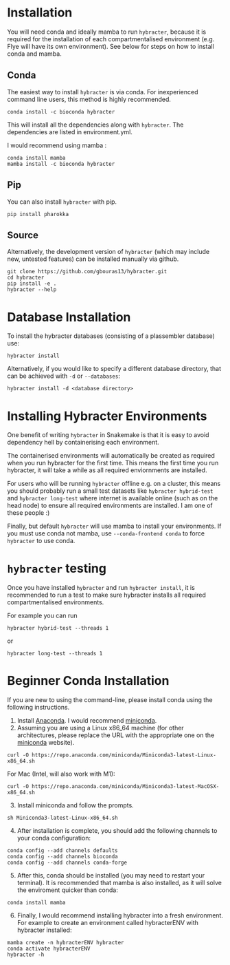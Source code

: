 # Installation

You will need conda and ideally mamba to run `hybracter`, because it is required for the installation of each compartmentalised environment (e.g. Flye will have its own environment). See below for steps on how to install conda and mamba.

## Conda

The easiest way to install `hybracter` is via conda. For inexperienced command line users, this method is highly recommended.

```
conda install -c bioconda hybracter
```

This will install all the dependencies along with `hybracter`. The dependencies are listed in environment.yml.

I would recommend using mamba :

```
conda install mamba
mamba install -c bioconda hybracter
```

## Pip

You can also install `hybracter` with pip.

```
pip install pharokka
```

## Source

Alternatively, the development version of `hybracter` (which may include new, untested features) can be installed manually via github. 

```
git clone https://github.com/gbouras13/hybracter.git
cd hybracter
pip install -e .
hybracter --help
```

# Database Installation

To install the hybracter databases (consisting of a plassembler database) use:

```
hybracter install
```

Alternatively, if you would like to specify a different database directory, that can be achieved with `-d` or `--databases`:

```
hybracter install -d <database directory>
```

# Installing Hybracter Environments

One benefit of writing `hybracter` in Snakemake is that it is easy to avoid dependency hell by containerising each environment. 

The containerised environments will automatically be created as required when you run hybracter for the first time. This means the first time you run hybracter, it will take a while as all required enviornments are installed.

For users who will be running `hybracter` offline e.g. on a cluster, this means you should probably run a small test datasets like `hybracter hybrid-test` and `hybracter long-test` where internet is available online (such as on the head node) to ensure all required environments are installed. I am one of these people :)

Finally, but default `hybracter` will use mamba to install your environments. If you must use conda not mamba, use `--conda-frontend conda` to force `hybracter` to use conda. 

# `hybracter` testing

Once you have installed `hybracter` and run `hybracter install`, it is recommended to run a test to make sure hybracter installs all required compartmentalised environments.

For example you can run

```
hybracter hybrid-test --threads 1
```

or 

```
hybracter long-test --threads 1
```




# Beginner Conda Installation

If you are new to using the command-line, please install conda using the following instructions.

1. Install [Anaconda](https://www.anaconda.com/products/distribution). I would recommend [miniconda](https://docs.conda.io/en/latest/miniconda.html).
2. Assuming you are using a Linux x86_64 machine (for other architectures, please replace the URL with the appropriate one on the [miniconda](https://docs.conda.io/en/latest/miniconda.html) website).

`curl -O https://repo.anaconda.com/miniconda/Miniconda3-latest-Linux-x86_64.sh`

For Mac (Intel, will also work with M1):

`curl -O https://repo.anaconda.com/miniconda/Miniconda3-latest-MacOSX-x86_64.sh`

3. Install miniconda and follow the prompts.

`sh Miniconda3-latest-Linux-x86_64.sh`

4. After installation is complete, you should add the following channels to your conda configuration:

```
conda config --add channels defaults
conda config --add channels bioconda
conda config --add channels conda-forge
```

5. After this, conda should be installed (you may need to restart your terminal). It is recommended that mamba is also installed, as it will solve the enviroment quicker than conda:

`conda install mamba`

6. Finally, I would recommend installing hybracter into a fresh environment. For example to create an environment called hybracterENV with hybracter installed:

```
mamba create -n hybracterENV hybracter
conda activate hybracterENV
hybracter -h
```

